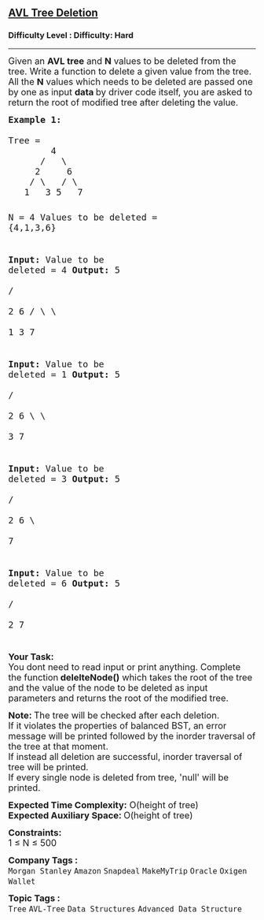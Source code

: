<h2><a href="https://www.geeksforgeeks.org/problems/avl-tree-deletion/1?itm_source=geeksforgeeks&itm_medium=article&itm_campaign=practice_card">AVL Tree Deletion</a></h2><h3>Difficulty Level : Difficulty: Hard</h3><hr><div class="problems_problem_content__Xm_eO"><p><span style="font-size: 18px;">Given an <strong>AVL tree</strong> and <strong>N</strong> values to be deleted from the tree. Write a function to delete a given value from the tree. All the <strong>N</strong> values which needs to be deleted are passed one by one as input <strong>data </strong>by driver code itself, you are asked to return the root of modified tree after deleting the value.</span></p>
<pre><span style="font-size: 18px;"><strong>Example 1:
</strong>
Tree = 
        4
      /   \
     2     6
    / \   / \  
   1   3 5   7</span>

<span style="font-size: 18px;">N = 4
Values to be deleted = {4,1,3,6}</span>

<span style="font-size: 18px;"><strong>Input: </strong>Value to be deleted = 4
<strong>Output:</strong>
        5    
      /   \
     2     6
    / \     \  
   1   3     7</span>

<span style="font-size: 18px;"><strong>Input: </strong>Value to be deleted = 1
<strong>Output:</strong>
        5    
      /   \
     2     6
      \     \  
       3     7</span>

<span style="font-size: 18px;"><strong>Input: </strong>Value to be deleted = 3
<strong>Output:</strong>
        5    
      /   \
     2     6
            \  
             7</span>

<span style="font-size: 18px;"><strong>Input: </strong>Value to be deleted = 6
<strong>Output:</strong>
        5    
      /   \
     2     7</span>

</pre>
<p><span style="font-size: 18px;"><strong>Your Task: &nbsp;</strong><br>You dont need to read input or print anything. Complete the function<strong> delelteNode()</strong> which takes the root of the tree and the value of the node to be deleted as input parameters and returns the root of the modified tree.</span></p>
<p><span style="font-size: 18px;"><strong>Note:&nbsp;</strong>The tree will be checked after each deletion.&nbsp;<br>If it violates the properties of balanced BST, an error message will be printed followed by the inorder traversal of the tree at that moment.<br>If instead all deletion are successful, inorder traversal of tree will be printed.<br>If every single node is deleted from tree, 'null' will be printed.</span></p>
<p><span style="font-size: 18px;"><strong>Expected Time Complexity:</strong> O(height of tree)<br><strong>Expected Auxiliary Space: </strong>O(height of tree)</span></p>
<p><span style="font-size: 18px;"><strong>Constraints:</strong><br>1 ≤ N ≤ 500</span></p></div><p><span style=font-size:18px><strong>Company Tags : </strong><br><code>Morgan Stanley</code>&nbsp;<code>Amazon</code>&nbsp;<code>Snapdeal</code>&nbsp;<code>MakeMyTrip</code>&nbsp;<code>Oracle</code>&nbsp;<code>Oxigen Wallet</code>&nbsp;<br><p><span style=font-size:18px><strong>Topic Tags : </strong><br><code>Tree</code>&nbsp;<code>AVL-Tree</code>&nbsp;<code>Data Structures</code>&nbsp;<code>Advanced Data Structure</code>&nbsp;